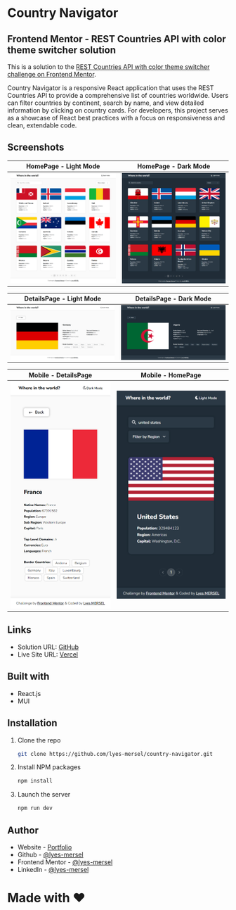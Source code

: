 # Country Navigator
## Frontend Mentor - REST Countries API with color theme switcher solution
This is a solution to the [REST Countries API with color theme switcher challenge on Frontend Mentor](https://www.frontendmentor.io/challenges/rest-countries-api-with-color-theme-switcher-5cacc469fec04111f7b848ca).

Country Navigator is a responsive React application that uses the REST Countries API to provide a comprehensive list of countries worldwide. Users can filter countries by continent, search by name, and view detailed information by clicking on country cards. For developers, this project serves as a showcase of React best practices with a focus on responsiveness and clean, extendable code.


## Screenshots
| HomePage - Light Mode | HomePage - Dark Mode |
| -------| ------- |
| ![](./screenshots/screenshot1.png) | ![](./screenshots/screenshot2.png) |

| DetailsPage - Light Mode | DetailsPage - Dark Mode |
| -------| ------- |
| ![](./screenshots/screenshot3.png) | ![](./screenshots/screenshot4.png) |

| Mobile - DetailsPage | Mobile - HomePage |
| -------| ------- |
| ![](./screenshots/screenshot5.png) | ![](./screenshots/screenshot6.png) |


## Links
- Solution URL: [GitHub](https://github.com/lyes-mersel/countries-challenge)
- Live Site URL: [Vercel](https://countrynavigator.vercel.app/)

## Built with
- React.js
- MUI


## Installation
1. Clone the repo
   ```sh
   git clone https://github.com/lyes-mersel/country-navigator.git
   ```
2. Install NPM packages
   ```sh
   npm install
   ```
3. Launch the server
   ```sh
   npm run dev
   ```


## Author
- Website - [Portfolio](https://lyes-mersel.netlify.app)
- Github - [@lyes-mersel](https://github.com/lyes-mersel)
- Frontend Mentor - [@lyes-mersel](https://www.frontendmentor.io/profile/lyes-mersel)
- LinkedIn - [@lyes-mersel](https://www.linkedin.com/in/lyes-mersel/)


# Made with ❤️

